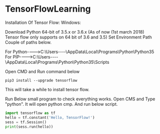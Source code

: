# TensorFlowLearning


Installation Of Tensor Flow:
Windows:

Download Python 64-bit of 3.5.x or 3.6.x (As of now (1st march 2018) Tensor flow only supports on 64 bit of 3.6 and 3.5)
Set Environment Path 
Couple of paths below.

For Python---->C:\Users\----\AppData\Local\Programs\Python\Python35   
For PIP---->C:\Users\----\AppData\Local\Programs\Python\Python35\Scripts

Open CMD and Run command below
``` CMD
pip3 install --upgrade tensorflow
```
This will take a while to install tensor flow.




Run Below small program to check everything works. Open CMS and Type "python".
It will open python cmp. And run below script.
``` Python
import tensorflow as tf
hello = tf.constant('Hello, TensorFlow!')
sess = tf.Session()
print(sess.run(hello))
```


